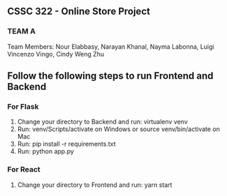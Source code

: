 ## CSSC 322 - Online Store Project
### TEAM A
Team Members: Nour Elabbasy, Narayan Khanal, Nayma Labonna, Luigi Vincenzo Vingo, Cindy Weng Zhu

## Follow the following steps to run Frontend and Backend

### For Flask

1. Change your directory to Backend and run: virtualenv venv
2. Run: venv/Scripts/activate on Windows or source venv/bin/activate on Mac
3. Run: pip install -r requirements.txt
4. Run: python app.py

### For React

1. Change your directory to Frontend and run: yarn start

